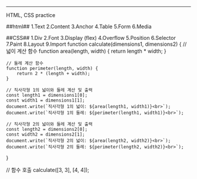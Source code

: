 -------------------
HTML, CSS practice

##html##
1.Text
2.Content
3.Anchor
4.Table
5.Form
6.Media

##CSS##
1.Div
2.Font
3.Display (flex)
4.Overflow
5.Position
6.Selector
7.Paint
8.Layout
9.Import
function calculate(dimensions1, dimensions2) {
    // 넓이 계산 함수
    function area(length, width) {
        return length * width;
    }

    // 둘레 계산 함수
    function perimeter(length, width) {
        return 2 * (length + width);
    }

    // 직사각형 1의 넓이와 둘레 계산 및 출력
    const length1 = dimensions1[0];
    const width1 = dimensions1[1];
    document.write(`직사각형 1의 넓이: ${area(length1, width1)}<br>`);
    document.write(`직사각형 1의 둘레: ${perimeter(length1, width1)}<br>`);

    // 직사각형 2의 넓이와 둘레 계산 및 출력
    const length2 = dimensions2[0];
    const width2 = dimensions2[1];
    document.write(`직사각형 2의 넓이: ${area(length2, width2)}<br>`);
    document.write(`직사각형 2의 둘레: ${perimeter(length2, width2)}<br>`);
}

// 함수 호출
calculate([3, 3], [4, 4]);
